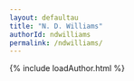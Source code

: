 ```yaml
---
layout: defaultau
title: "N. D. Williams"
authorId: ndwilliams
permalink: /ndwilliams/
---
```

{% include loadAuthor.html %}
<script>
    $(document).ready(function(){
        showAuthorBio('{{ page.authorId }}');
   });
</script>